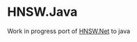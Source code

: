 HNSW.Java
=========

Work in progress port of [HNSW.Net](https://github.com/Microsoft/HNSW.Net) to java

